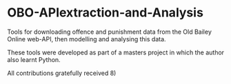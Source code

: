# OBO-APIextraction-and-Analysis
Tools for downloading offence and punishment data from the Old Bailey Online web-API, then modelling and analysing this data.

These tools were developed as part of a masters project in which the author also learnt Python.

All contributions gratefully received 8)
